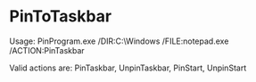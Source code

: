 # PinToTaskbar
Usage: 
  PinProgram.exe /DIR:C:\Windows /FILE:notepad.exe /ACTION:PinTaskbar 
  
  Valid actions are: PinTaskbar, UnpinTaskbar, PinStart, UnpinStart
